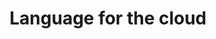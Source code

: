 ---
title: 'Language for the cloud'
description: Ballerina, the language for modern cloud-native workloads, seamlessly embraces containers. Generates Docker and Kubernetes artifacts effortlessly from your code, eliminating the need for manual configuration. With built-in support for Serverless providers like AWS Lambda and Azure Functions, deploying Ballerina applications on major cloud platforms takes mere minutes.
image: 'images/usecases/integration/camel/ballerina_cloud.png'
---